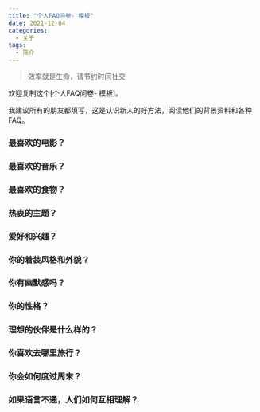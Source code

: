 ```yaml
---
title: "个人FAQ问卷- 模板"
date: 2021-12-04
categories:
  - 关于
tags:
  - 简介
---
```



> 效率就是生命，请节约时间社交

欢迎复制这个[个人FAQ问卷- 模板]。

我建议所有的朋友都填写，这是认识新人的好方法，阅读他们的背景资料和各种FAQ。


### 最喜欢的电影？


### 最喜欢的音乐？


### 最喜欢的食物？


### 热衷的主题？


### 爱好和兴趣？


### 你的着装风格和外貌？


### 你有幽默感吗？


### 你的性格？


### 理想的伙伴是什么样的？


### 你喜欢去哪里旅行？


### 你会如何度过周末？


### 如果语言不通，人们如何互相理解？
